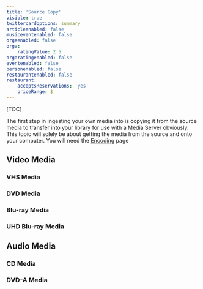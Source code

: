 ```yaml
---
title: 'Source Copy'
visible: true
twittercardoptions: summary
articleenabled: false
musiceventenabled: false
orgaenabled: false
orga:
    ratingValue: 2.5
orgaratingenabled: false
eventenabled: false
personenabled: false
restaurantenabled: false
restaurant:
    acceptsReservations: 'yes'
    priceRange: $
---
```


[TOC]

The first step in ingesting your own media into is copying it from the source media to transfer into your library for use with a Media Server obviously. This topic will solely be about getting the media from the source and onto your computer. You will need the [Encoding](encoding) page

## Video Media

### VHS Media

### DVD Media

### Blu-ray Media

### UHD Blu-ray Media


## Audio Media

### CD Media

### DVD-A Media